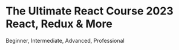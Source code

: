 # The Ultimate React Course 2023 React, Redux & More
 Beginner, Intermediate, Advanced, Professional
